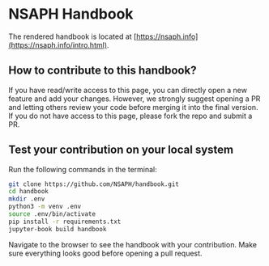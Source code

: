 # NSAPH Handbook

The rendered handbook is located at [https://nsaph.info](https://nsaph.info/intro.html). 

## How to contribute to this handbook?

If you have read/write access to this page, you can directly open a new feature and add your changes. However, we strongly suggest opening a PR and letting others review your code before merging it into the final version. If you do not have access to this page, please fork the repo and submit a PR. 

## Test your contribution on your local system

Run the following commands in the terminal:

```bash
git clone https://github.com/NSAPH/handbook.git
cd handbook
mkdir .env
python3 -m venv .env
source .env/bin/activate
pip install -r requirements.txt
jupyter-book build handbook
```
Navigate to the browser to see the handbook with your contribution. Make sure everything looks good before opening a pull request.
